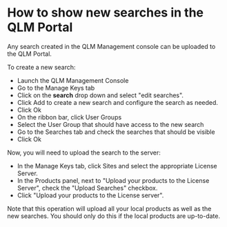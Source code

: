 # How to show new searches in the QLM Portal

Any search created in the QLM Management console can be uploaded to the QLM Portal.

To create a new search:

* Launch the QLM Management Console
* Go to the Manage Keys tab
* Click on the **search** drop down and select "edit searches".
* Click Add to create a new search and configure the search as needed.
* Click Ok
* On the ribbon bar, click User Groups
* Select the User Group that should have access to the new search
* Go to the Searches tab and check the searches that should be visible
* Click Ok

Now, you will need to upload the search to the server:

* In the Manage Keys tab, click Sites and select the appropriate License Server.
* In the Products panel, next to "Upload your products to the License Server", check the "Upload Searches" checkbox.
* Click "Upload your products to the License server".

Note that this operation will upload all your local products as well as the new searches. You should only do this if the local products are up-to-date.

